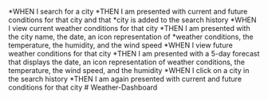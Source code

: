 *WHEN I search for a city
*THEN I am presented with current and future conditions for that city and that *city is added to the search history
*WHEN I view current weather conditions for that city
*THEN I am presented with the city name, the date, an icon representation of *weather conditions, the temperature, the humidity, and the wind speed
*WHEN I view future weather conditions for that city
*THEN I am presented with a 5-day forecast that displays the date, an icon representation of weather conditions, the temperature, the wind speed, and the humidity
*WHEN I click on a city in the search history
*THEN I am again presented with current and future conditions for that city
#   W e a t h e r - D a s h b o a r d 
 
 